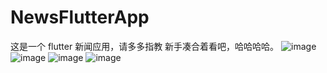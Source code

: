 # NewsFlutterApp
这是一个 flutter 新闻应用，请多多指教
新手凑合着看吧，哈哈哈哈。
![image](https://github.com/HeVTion/NewsFlutterApp/blob/master/flutter_app/assets/images/1.png)
![image](https://github.com/HeVTion/NewsFlutterApp/blob/master/flutter_app/assets/images/2.png)
![image](https://github.com/HeVTion/NewsFlutterApp/blob/master/flutter_app/assets/images/3.png)
![image](https://github.com/HeVTion/NewsFlutterApp/blob/master/flutter_app/assets/images/4.png)
